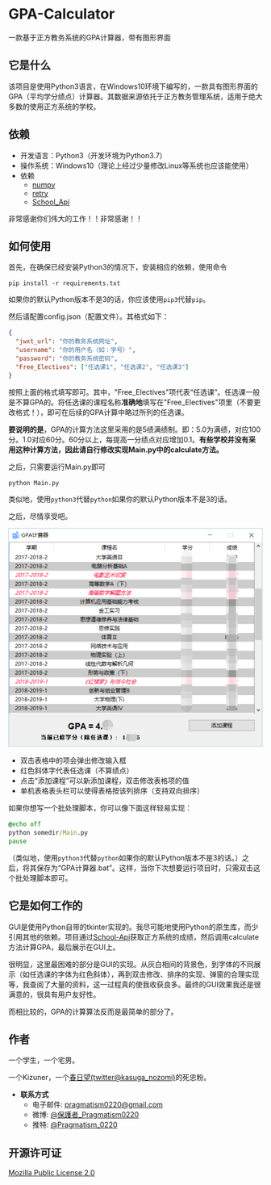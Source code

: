 # GPA-Calculator
一款基于正方教务系统的GPA计算器，带有图形界面

## 它是什么
该项目是使用Python3语言，在Windows10环境下编写的，一款具有图形界面的GPA（平均学分绩点）计算器。其数据来源依托于正方教务管理系统，适用于绝大多数的使用正方系统的学校。

## 依赖
* 开发语言：Python3（开发环境为Python3.7）
* 操作系统：Windows10（理论上经过少量修改Linux等系统也应该能使用）
* 依赖
  * [numpy](https://github.com/numpy/numpy)
  * [retry](https://github.com/invl/retry)
  * [School_Api](https://github.com/dairoot/school-api)

非常感谢你们伟大的工作！！非常感谢！！

## 如何使用
首先，在确保已经安装Python3的情况下，安装相应的依赖，使用命令
```
pip install -r requirements.txt
```
如果你的默认Python版本不是3的话，你应该使用`pip3`代替`pip`。

然后请配置config.json（配置文件）。其格式如下：
```json
{
  "jwxt_url": "你的教务系统网址",
  "username": "你的用户名（如：学号）",
  "password": "你的教务系统密码",
  "Free_Electives": ["任选课1", "任选课2", "任选课3"]
}
```
按照上面的格式填写即可。其中，"Free_Electives"项代表“任选课”。任选课一般是不算GPA的。将任选课的课程名称**准确地**填写在"Free_Electives"项里（不要更改格式！），即可在后续的GPA计算中略过所列的任选课。

**要说明的是**，GPA的计算方法这里采用的是5绩满绩制。即：5.0为满绩，对应100分。1.0对应60分。60分以上，每提高一分绩点对应增加0.1。**有些学校并没有采用这种计算方法，因此请自行修改实现Main.py中的calculate方法。**

之后，只需要运行Main.py即可
```
python Main.py
```
类似地，使用`python3`代替`python`如果你的默认Python版本不是3的话。

之后，尽情享受吧。

![GPA Calculator Demo](https://raw.githubusercontent.com/Pragmatism0220/GPA-Calculator/master/demo.png)

* 双击表格中的项会弹出修改输入框
* 红色斜体字代表任选课（不算绩点）
* 点击“添加课程”可以新添加课程，双击修改表格项的值
* 单机表格表头栏可以使得表格按该列排序（支持双向排序）

如果你想写一个批处理脚本，你可以像下面这样轻易实现：
```bat
@echo off
python somedir/Main.py
pause
```
（类似地，使用`python3`代替`python`如果你的默认Python版本不是3的话。）之后，将其保存为“GPA计算器.bat”。这样，当你下次想要运行项目时，只需双击这个批处理脚本即可。

## 它是如何工作的
GUI是使用Python自带的tkinter实现的。我尽可能地使用Python的原生库，而少引用其他的依赖。项目通过[School-Api](https://github.com/dairoot/school-api)获取正方系统的成绩，然后调用calculate方法计算GPA，最后展示在GUI上。

很明显，这里最困难的部分是GUI的实现。从灰白相间的背景色，到字体的不同展示（如任选课的字体为红色斜体），再到双击修改、排序的实现、弹窗的合理实现等，我查阅了大量的资料，这一过程真的使我收获良多。最终的GUI效果我还是很满意的，很具有用户友好性。

而相比较的，GPA的计算算法反而是最简单的部分了。

## 作者
一个学生，一个宅男。

一个Kizuner，一个[春日望(twitter@kasuga_nozomi)](https://twitter.com/kasuga_nozomi)的死忠粉。

* **联系方式**
  * 电子邮件: pragmatism0220@gmail.com
  * 微博: [@保護者_Pragmatism0220](https://weibo.com/u/7341561133)
  * 推特: [@Pragmatism_0220](https://twitter.com/Pragmatism_0220)

## 开源许可证
[Mozilla Public License 2.0](https://github.com/Pragmatism0220/GPA-Calculator/blob/master/LICENSE)
